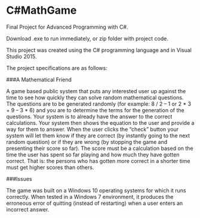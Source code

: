 # C#MathGame
Final Project for Advanced Programming with C#.

Download .exe to run immediately, or zip folder with project code.

This project was created using the C# programming language and in Visual Studio 2015.

The project specifications are as follows:

###A Mathematical Friend

A game based public system that puts any interested user up against the time to see how quickly they can solve random mathematical questions. The questions are to be generated randomly (for example: 8 / 2 – 1 or 2 * 3 + 9 – 3 * 6) and you are to determine the terms for the generation of the questions. Your system is to already have the answer to the correct calculations. Your system then shows the equation to the user and provide a way for them to answer. When the user clicks the “check” button your system will let them know if they are correct (by instantly going to the next random question) or if they are wrong (by stopping the game and presenting their score so far). The score must be a calculation based on the time the user has spent so far playing and how much they have gotten correct. That is: the persons who has gotten more correct in a shorter time must get higher scores than others.

###Issues

The game was built on a Windows 10 operating systems for which it runs correctly. When tested in a Windows 7 environment, it produces the erroneous error of quitting (instead of restarting) when a user enters an incorrect answer.
